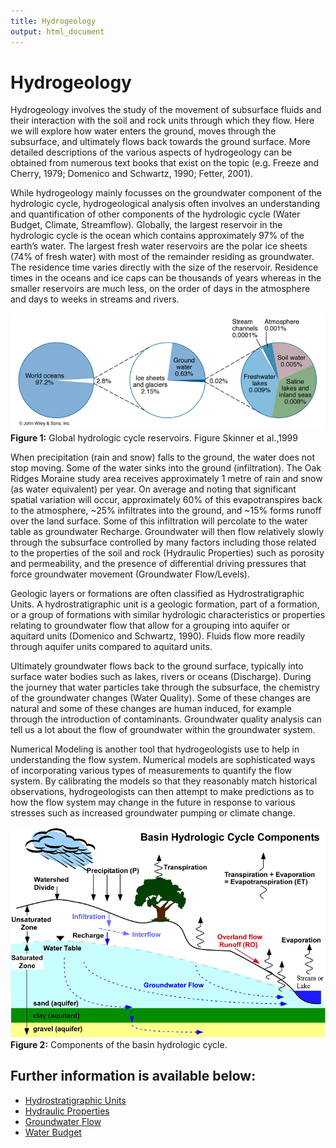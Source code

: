 ```yaml
---
title: Hydrogeology
output: html_document
---
```


# Hydrogeology

Hydrogeology involves the study of the movement of subsurface fluids and their interaction with the soil and rock units through which they flow.  Here we will explore how water enters the ground, moves through the subsurface, and ultimately flows back towards the ground surface.  More detailed descriptions of the various aspects of hydrogeology can be obtained from numerous text books that exist on the topic (e.g. Freeze and Cherry, 1979;  Domenico and Schwartz, 1990; Fetter, 2001).

While hydrogeology mainly focusses on the groundwater component of the hydrologic cycle, hydrogeological analysis often involves an understanding and quantification of other components of the hydrologic cycle (Water Budget, Climate, Streamflow).  Globally, the largest reservoir in the hydrologic cycle is the ocean which contains approximately 97% of the earth’s water.  The largest fresh water reservoirs are the polar ice sheets (74% of fresh water) with most of the remainder residing as groundwater.  The residence time varies directly with the size of the reservoir.  Residence times in the oceans and ice caps can be thousands of years whereas in the smaller reservoirs are much less, on the order of days in the atmosphere and days to weeks in streams and rivers.​​

![](fig/hydro%20g%20fig%201.webp)
**Figure 1:** Global hydrologic cycle reservoirs. Figure Skinner et al.,1999

When precipitation (rain and snow) falls to the ground, the water does not stop moving.  Some of the water sinks into the ground (infiltration).  The Oak Ridges Moraine study area receives approximately 1 metre of rain and snow (as water equivalent) per year.  On average and noting that significant spatial variation will occur, approximately 60% of this evapotranspires back to the atmosphere, ~25% infiltrates into the ground, and ~15% forms runoff over the land surface.  Some of this infiltration will percolate to the water table as groundwater Recharge.  Groundwater will then flow relatively slowly through the subsurface controlled by many factors including those related to the properties of the soil and rock (Hydraulic Properties) such as porosity and permeability, and the presence of differential driving pressures that force groundwater movement (Groundwater Flow/Levels). 

Geologic layers or formations are often classified as Hydrostratigraphic Units.  A hydrostratigraphic unit is a geologic formation, part of a formation, or a group of formations with similar hydrologic characteristics or properties relating to groundwater flow that allow for a grouping into aquifer or aquitard units (Domenico and Schwartz, 1990).  Fluids flow more readily through aquifer units compared to aquitard units.

Ultimately groundwater flows back to the ground surface, typically into surface water bodies such as lakes, rivers or oceans (Discharge).  During the journey that water particles take through the subsurface, the chemistry of the groundwater changes (Water Quality).  Some of these changes are natural and some of these changes are human induced, for example through the introduction of contaminants.  Groundwater quality analysis can tell us a lot about the flow of groundwater within the groundwater system. 

Numerical Modeling is another tool that hydrogeologists use to help in understanding the flow system.  Numerical models are sophisticated ways of incorporating various types of measurements to quantify the flow system.  By calibrating the models so that they reasonably match historical observations, hydrogeologists can then attempt to make predictions as to how the flow system may change in the future in response to various stresses such as increased groundwater pumping or climate change.

![](fig/hydro%20g%20fig%202.webp)
**Figure 2:** Components of the basin hydrologic cycle. 

## Further information is available below:
* [Hydrostratigraphic Units](hydrostratigraphicunits.html)
* [Hydraulic Properties](hydraulicproperties.md)
* [Groundwater Flow](gwflow.html)
* [Water Budget](waterbudget.html)
